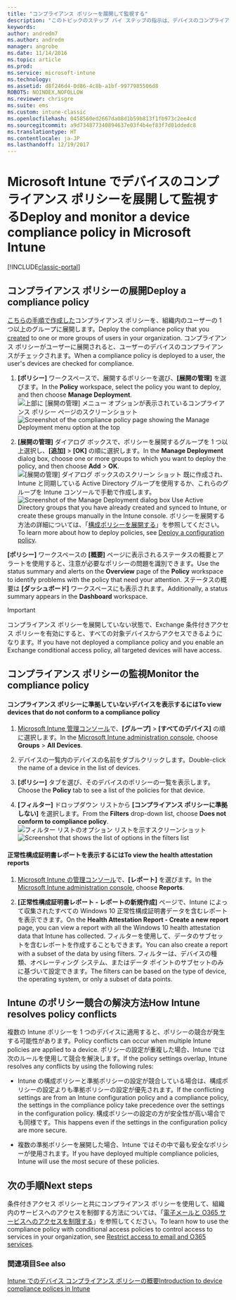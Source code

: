 ```yaml
---
title: "コンプライアンス ポリシーを展開して監視する"
description: "このトピックのステップ バイ ステップの指示は、デバイスのコンプライアンス ポリシーを展開して監視するために使用します。"
keywords: 
author: andredm7
ms.author: andredm
manager: angrobe
ms.date: 11/14/2016
ms.topic: article
ms.prod: 
ms.service: microsoft-intune
ms.technology: 
ms.assetid: d8f246d4-0d86-4c8b-a1bf-9977985506d8
ROBOTS: NOINDEX,NOFOLLOW
ms.reviewer: chrisgre
ms.suite: ems
ms.custom: intune-classic
ms.openlocfilehash: 0458560ed2667da08d1b59b813f1fb973c2ee4cd
ms.sourcegitcommit: a9d734877340894637e03f4b4ef83f7d01ddedc8
ms.translationtype: HT
ms.contentlocale: ja-JP
ms.lasthandoff: 12/19/2017
---
```

# <a name="deploy-and-monitor-a-device-compliance-policy-in-microsoft-intune"></a><span data-ttu-id="42898-103">Microsoft Intune でデバイスのコンプライアンス ポリシーを展開して監視する</span><span class="sxs-lookup"><span data-stu-id="42898-103">Deploy and monitor a device compliance policy in Microsoft Intune</span></span>

[!INCLUDE[classic-portal](../includes/classic-portal.md)]

## <a name="deploy-a-compliance-policy"></a><span data-ttu-id="42898-104">コンプライアンス ポリシーの展開</span><span class="sxs-lookup"><span data-stu-id="42898-104">Deploy a compliance policy</span></span>
<span data-ttu-id="42898-105">[こちらの手順で作成した](create-a-device-compliance-policy-in-microsoft-intune.md)コンプライアンス ポリシーを、組織内のユーザーの 1 つ以上のグループに展開します。</span><span class="sxs-lookup"><span data-stu-id="42898-105">Deploy the compliance policy that you [created](create-a-device-compliance-policy-in-microsoft-intune.md) to one or more groups of users in your organization.</span></span> <span data-ttu-id="42898-106">コンプライアンス ポリシーがユーザーに展開されると、ユーザーのデバイスのコンプライアンスがチェックされます。</span><span class="sxs-lookup"><span data-stu-id="42898-106">When a compliance policy is deployed to a user, the user's devices are checked for compliance.</span></span>

1.  <span data-ttu-id="42898-107">**[ポリシー]** ワークスペースで、展開するポリシーを選び、**[展開の管理]** を選びます。</span><span class="sxs-lookup"><span data-stu-id="42898-107">In the **Policy** workspace, select the policy you want to deploy, and then choose **Manage Deployment**.</span></span>
<span data-ttu-id="42898-108">![上部に [展開の管理] メニュー オプションが表示されているコンプライアンス ポリシー ページのスクリーンショット](./media/intune-sa-3c-deploy-compliance-policy2.png)</span><span class="sxs-lookup"><span data-stu-id="42898-108">![Screenshot of the compliance policy page showing the Manage Deployment menu option at the top](./media/intune-sa-3c-deploy-compliance-policy2.png)</span></span>

2.  <span data-ttu-id="42898-109">**[展開の管理]** ダイアログ ボックスで、ポリシーを展開するグループを 1 つ以上選択し、**[追加]** > **[OK]** の順に選択します。</span><span class="sxs-lookup"><span data-stu-id="42898-109">In the **Manage Deployment** dialog box, choose one or more groups to which you want to deploy the policy, and then choose **Add** > **OK**.</span></span>
<span data-ttu-id="42898-110">![[展開の管理] ダイアログ ボックスのスクリーン ショット](./media/intune-sa-3d-deploy-compliance-policy3-Manage.png) 既に作成され、Intune と同期している Active Directory グループを使用するか、これらのグループを Intune コンソールで手動で作成します。</span><span class="sxs-lookup"><span data-stu-id="42898-110">![Screenshot of the Manage Deployment dialog box](./media/intune-sa-3d-deploy-compliance-policy3-Manage.png) Use Active Directory groups that you have already created and synced to Intune, or create these groups manually in the Intune console.</span></span> <span data-ttu-id="42898-111">ポリシーを展開する方法の詳細については、「[構成ポリシーを展開する](manage-settings-and-features-on-your-devices-with-microsoft-intune-policies.md)」を参照してください。</span><span class="sxs-lookup"><span data-stu-id="42898-111">To learn more about how to deploy policies, see [Deploy a configuration policy](manage-settings-and-features-on-your-devices-with-microsoft-intune-policies.md).</span></span>

<span data-ttu-id="42898-112">**[ポリシー]** ワークスペースの **[概要]** ページに表示されるステータスの概要とアラートを使用すると、注意が必要なポリシーの問題を識別できます。</span><span class="sxs-lookup"><span data-stu-id="42898-112">Use the status summary and alerts on the **Overview** page of the **Policy** workspace to identify problems with the policy that need your attention.</span></span> <span data-ttu-id="42898-113">ステータスの概要は **[ダッシュボード]** ワークスペースにも表示されます。</span><span class="sxs-lookup"><span data-stu-id="42898-113">Additionally, a status summary appears in the **Dashboard** workspace.</span></span>

> [!IMPORTANT]
> <span data-ttu-id="42898-114">コンプライアンス ポリシーを展開していない状態で、Exchange 条件付きアクセス ポリシーを有効にすると、すべての対象デバイスからアクセスできるようになります。</span><span class="sxs-lookup"><span data-stu-id="42898-114">If you have not deployed a compliance policy and you enable an Exchange conditional access policy, all targeted devices will have access.</span></span>

## <a name="monitor-the-compliance-policy"></a><span data-ttu-id="42898-115">コンプライアンス ポリシーの監視</span><span class="sxs-lookup"><span data-stu-id="42898-115">Monitor the compliance policy</span></span>

#### <a name="to-view-devices-that-do-not-conform-to-a-compliance-policy"></a><span data-ttu-id="42898-116">コンプライアンス ポリシーに準拠していないデバイスを表示するには</span><span class="sxs-lookup"><span data-stu-id="42898-116">To view devices that do not conform to a compliance policy</span></span>

1.  <span data-ttu-id="42898-117">[Microsoft Intune 管理コンソール](https://manage.microsoft.com)で、**[グループ]** > **[すべてのデバイス]** の順に選択します。</span><span class="sxs-lookup"><span data-stu-id="42898-117">In the [Microsoft Intune administration console](https://manage.microsoft.com), choose **Groups** > **All Devices**.</span></span>

2.  <span data-ttu-id="42898-118">デバイスの一覧内のデバイスの名前をダブルクリックします。</span><span class="sxs-lookup"><span data-stu-id="42898-118">Double-click the name of a device in the list of devices.</span></span>

3.  <span data-ttu-id="42898-119">**[ポリシー]** タブを選び、そのデバイスのポリシーの一覧を表示します。</span><span class="sxs-lookup"><span data-stu-id="42898-119">Choose the **Policy** tab to see a list of the policies for that device.</span></span>

4.  <span data-ttu-id="42898-120">**[フィルター]** ドロップダウン リストから **[コンプライアンス ポリシーに準拠しない]** を選択します。</span><span class="sxs-lookup"><span data-stu-id="42898-120">From the **Filters** drop-down list, choose **Does not conform to compliance policy**.</span></span>
<span data-ttu-id="42898-121">![フィルター リストのオプション リストを示すスクリーンショット](./media/intune-sa-3e-view-device-noncompliance.png)</span><span class="sxs-lookup"><span data-stu-id="42898-121">![Screenshot that shows the list of options in the filters list](./media/intune-sa-3e-view-device-noncompliance.png)</span></span>

#### <a name="to-view-the-health-attestation-reports"></a><span data-ttu-id="42898-122">正常性構成証明書レポートを表示するには</span><span class="sxs-lookup"><span data-stu-id="42898-122">To view the health attestation reports</span></span>

1.  <span data-ttu-id="42898-123">[Microsoft Intune の管理コンソール](https://manage.microsoft.com)で、**[レポート]** を選びます。</span><span class="sxs-lookup"><span data-stu-id="42898-123">In the [Microsoft Intune administration console](https://manage.microsoft.com), choose **Reports**.</span></span>

2.  <span data-ttu-id="42898-124">**[正常性構成証明書レポート - レポートの新規作成]** ページで、Intune によって収集されたすべての Windows 10 正常性構成証明書データを含むレポートを表示できます。</span><span class="sxs-lookup"><span data-stu-id="42898-124">On the **Health Attestation Report - Create a new report** page, you can view a report with all the Windows 10 health attestation data that Intune has collected.</span></span> <span data-ttu-id="42898-125">フィルターを使用して、データのサブセットを含むレポートを作成することもできます。</span><span class="sxs-lookup"><span data-stu-id="42898-125">You can also create a report with a subset of the data by using filters.</span></span> <span data-ttu-id="42898-126">フィルターは、デバイスの種類、オペレーティング システム、またはデータ ポイントのサブセットのみに基づいて設定できます。</span><span class="sxs-lookup"><span data-stu-id="42898-126">The filters can be based on the type of device, the operating system, or only a subset of data points.</span></span>

## <a name="how-intune-resolves-policy-conflicts"></a><span data-ttu-id="42898-127">Intune のポリシー競合の解決方法</span><span class="sxs-lookup"><span data-stu-id="42898-127">How Intune resolves policy conflicts</span></span>
<span data-ttu-id="42898-128">複数の Intune ポリシーを 1 つのデバイスに適用すると、ポリシーの競合が発生する可能性があります。</span><span class="sxs-lookup"><span data-stu-id="42898-128">Policy conflicts can occur when multiple Intune policies are applied to a device.</span></span> <span data-ttu-id="42898-129">ポリシーの設定が重複した場合、Intune では次のルールを使用して競合を解決します。</span><span class="sxs-lookup"><span data-stu-id="42898-129">If the policy settings overlap, Intune resolves any conflicts by using the following rules:</span></span>

-   <span data-ttu-id="42898-130">Intune の構成ポリシーと準拠ポリシーの設定が競合している場合は、構成ポリシーの設定よりも準拠ポリシーの設定が優先されます。</span><span class="sxs-lookup"><span data-stu-id="42898-130">If the conflicting settings are from an Intune configuration policy and a compliance policy, the settings in the compliance policy take precedence over the settings in the configuration policy.</span></span> <span data-ttu-id="42898-131">構成ポリシーの設定の方が安全性が高い場合でも同様です。</span><span class="sxs-lookup"><span data-stu-id="42898-131">This happens even if the settings in the configuration policy are more secure.</span></span>

-   <span data-ttu-id="42898-132">複数の準拠ポリシーを展開した場合、Intune ではその中で最も安全なポリシーが使用されます。</span><span class="sxs-lookup"><span data-stu-id="42898-132">If you have deployed multiple compliance policies, Intune will use the most secure of these policies.</span></span>

## <a name="next-steps"></a><span data-ttu-id="42898-133">次の手順</span><span class="sxs-lookup"><span data-stu-id="42898-133">Next steps</span></span>
<span data-ttu-id="42898-134">条件付きアクセス ポリシーと共にコンプライアンス ポリシーを使用して、組織内のサービスへのアクセスを制御する方法については、「[電子メールと O365 サービスへのアクセスを制限する](restrict-access-to-email-and-o365-services-with-microsoft-intune.md)」を参照してください。</span><span class="sxs-lookup"><span data-stu-id="42898-134">To learn how to use the compliance policy with conditional access policies to control access to services in your organization, see [Restrict access to email and O365 services](restrict-access-to-email-and-o365-services-with-microsoft-intune.md).</span></span>


### <a name="see-also"></a><span data-ttu-id="42898-135">関連項目</span><span class="sxs-lookup"><span data-stu-id="42898-135">See also</span></span>
[<span data-ttu-id="42898-136">Intune でのデバイス コンプライアンス ポリシーの概要</span><span class="sxs-lookup"><span data-stu-id="42898-136">Introduction to device compliance polices in Intune</span></span>](introduction-to-device-compliance-policies-in-microsoft-intune.md)
